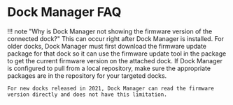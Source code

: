 # Dock Manager FAQ

!!! note "Why is Dock Manager not showing the firmware version of the connected dock?"
	This can occur right after Dock Manager is installed.  For older docks, Dock Manager must first download the firmware update package for that dock so it can use the firmware update tool in the package to get the current firmware version on the attached dock. If Dock Manager is configured to pull from a local repository, make sure the appropriate packages are in the repository for your targeted docks.

	For new docks released in 2021, Dock Manager can read the firmware version directly and does not have this limitation. 
